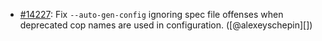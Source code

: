 * [#14227](https://github.com/rubocop/rubocop/issues/14227): Fix `--auto-gen-config` ignoring spec file offenses when deprecated cop names are used in configuration. ([@alexeyschepin][])
